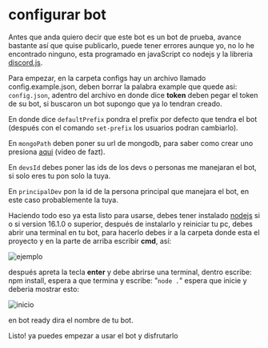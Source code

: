 # configurar bot
Antes que anda quiero decir que este bot es un bot de prueba, avance bastante así que quise publicarlo, puede tener errores aunque yo, no lo he encontrado ninguno, esta programado en javaScript co nodejs y la libreria [discord.js](https://discord.js.org/).

Para empezar, en la carpeta configs hay un archivo llamado config.example.json, deben borrar la palabra example que quede asi: `config.json`, adentro del archivo en donde dice **token** deben pegar el token de su bot, si buscaron un bot supongo que ya lo tendran creado.

En donde dice `defaultPrefix` pondra el prefix por defecto que tendra el bot (después con el comando `set-prefix` los usuarios podran cambiarlo).

En `mongoPath` deben poner su url de mongodb, para saber como crear uno presiona [aqui](https://www.youtube.com/watch?v=97FfXEy1zas.) (video de fazt).

En `devsId` debes poner las ids de los devs o personas me manejaran el bot, si solo eres tu pon solo la tuya.

En `principalDev` pon la id de la persona principal que manejara el bot, en este caso probablemente la tuya.


Haciendo todo eso ya esta listo para usarse, debes tener instalado [nodejs](https://nodejs.org/es) si o si version 16.1.0 o superior, después de instalarlo y reiniciar tu pc, debes abrir una terminal en tu bot, para hacerlo debes ir a la carpeta donde esta el proyecto y en la parte de arriba escribir **cmd**,
así:

![ejemplo](https://cdn.discordapp.com/attachments/854112747536515124/891753525959331910/unknown.png)

después apreta la tecla **enter** y debe abrirse una terminal, dentro escribe: npm install, espera a que termina y escribe: "`node .`" espera que inicie y deberia mostrar esto:

![inicio](https://cdn.discordapp.com/attachments/854112747536515124/891753373110517760/unknown.png)

en bot ready dira el nombre de tu bot.

Listo! ya puedes empezar a usar el bot y disfrutarlo